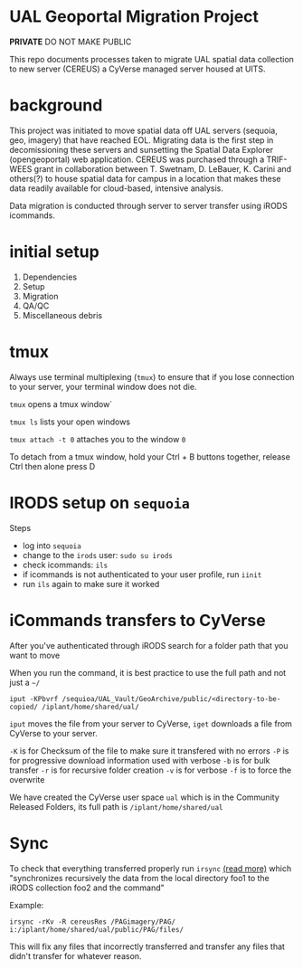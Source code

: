 # UAL Geoportal Migration Project

**PRIVATE** DO NOT MAKE PUBLIC

This repo documents processes taken to migrate UAL spatial data collection to new server (CEREUS) a CyVerse managed server housed at UITS.

# background
This project was initiated to move spatial data off UAL servers (sequoia, geo, imagery) that have reached EOL. Migrating data is the first step in decomissioning these servers and sunsetting the Spatial Data Explorer (opengeoportal) web application. CEREUS was purchased through a TRIF-WEES grant in collaboration between T. Swetnam, D. LeBauer, K. Carini and others(?) to house spatial data for campus in a location that makes these data readily available for cloud-based, intensive analysis.

Data migration is conducted through server to server transfer using iRODS icommands.

# initial setup

1. Dependencies
2. Setup
3. Migration
4. QA/QC
5. Miscellaneous debris



# tmux  

Always use terminal multiplexing (`tmux`) to ensure that if you lose connection to your server, your terminal window does not die.

`tmux` opens a tmux window`

`tmux ls` lists your open windows

`tmux attach -t 0` attaches you to the window `0`

To detach from a tmux window, hold your Ctrl + B buttons together, release Ctrl then alone press D

# IRODS setup on `sequoia`

Steps
* log into `sequoia`
* change to the `irods` user: ```sudo su irods```
* check icommands: ```ils```
* if icommands is not authenticated to your user profile, run ```iinit```
* run ```ils``` again to make sure it worked

# iCommands transfers to CyVerse

After you've authenticated through iRODS search for a folder path that you want to move

When you run the command, it is best practice to use the full path and not just a `~/`

```iput -KPbvrf /sequioa/UAL_Vault/GeoArchive/public/<directory-to-be-copied/ /iplant/home/shared/ual/```

`iput` moves the file from your server to CyVerse, `iget` downloads a file from CyVerse to your server.

`-K` is for Checksum of the file to make sure it transfered with no errors
`-P` is for progressive download information used with verbose
`-b` is for bulk transfer
`-r` is for recursive folder creation
`-v` is for verbose
`-f` is to force the overwrite

We have created the CyVerse user space `ual` which is in the Community Released Folders, its full path is `/iplant/home/shared/ual`

# Sync


To check that everything transferred properly run `irsync` [(read more)](https://docs.irods.org/master/icommands/user/#irsync) which "synchronizes recursively the data from the local directory foo1 to the iRODS collection foo2 and the command"

Example:

`irsync -rKv -R cereusRes /PAGimagery/PAG/ i:/iplant/home/shared/ual/public/PAG/files/`

This will fix any files that incorrectly transferred and transfer any files that didn't transfer for whatever reason. 

